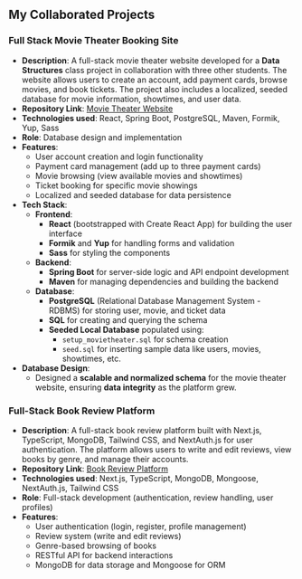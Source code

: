 ## My Collaborated Projects

### Full Stack Movie Theater Booking Site
- **Description**: A full-stack movie theater website developed for a **Data Structures** class project in collaboration with three other students. The website allows users to create an account, add payment cards, browse movies, and book tickets. The project also includes a localized, seeded database for movie information, showtimes, and user data.
- **Repository Link**: [Movie Theater Website](https://github.com/fchowdhury0/tuah-tuah-movies)
- **Technologies used**: React, Spring Boot, PostgreSQL, Maven, Formik, Yup, Sass
- **Role**: Database design and implementation
- **Features**:
    - User account creation and login functionality
    - Payment card management (add up to three payment cards)
    - Movie browsing (view available movies and showtimes)
    - Ticket booking for specific movie showings
    - Localized and seeded database for data persistence
- **Tech Stack**:
    - **Frontend**:
        - **React** (bootstrapped with Create React App) for building the user interface
        - **Formik** and **Yup** for handling forms and validation
        - **Sass** for styling the components
    - **Backend**:
        - **Spring Boot** for server-side logic and API endpoint development
        - **Maven** for managing dependencies and building the backend
    - **Database**:
        - **PostgreSQL** (Relational Database Management System - RDBMS) for storing user, movie, and ticket data
        - **SQL** for creating and querying the schema
        - **Seeded Local Database** populated using:
            - `setup_movietheater.sql` for schema creation
            - `seed.sql` for inserting sample data like users, movies, showtimes, etc.
- **Database Design**:
    - Designed a **scalable and normalized schema** for the movie theater website, ensuring **data integrity** as the platform grew.


### Full-Stack Book Review Platform
- **Description**: A full-stack book review platform built with Next.js, TypeScript, MongoDB, Tailwind CSS, and NextAuth.js for user authentication. The platform allows users to write and edit reviews, view books by genre, and manage their accounts.
- **Repository Link**: [Book Review Platform](https://github.com/username/book-review-platform)
- **Technologies used**: Next.js, TypeScript, MongoDB, Mongoose, NextAuth.js, Tailwind CSS
- **Role**: Full-stack development (authentication, review handling, user profiles)
- **Features**:
    - User authentication (login, register, profile management)
    - Review system (write and edit reviews)
    - Genre-based browsing of books
    - RESTful API for backend interactions
    - MongoDB for data storage and Mongoose for ORM

<!--
**fchowdhury0/fchowdhury0** is a ✨ _special_ ✨ repository because its `README.md` (this file) appears on your GitHub profile.

Here are some ideas to get you started:

- 🔭 I’m currently working on ...
- 🌱 I’m currently learning ...
- 👯 I’m looking to collaborate on ...
- 🤔 I’m looking for help with ...
- 💬 Ask me about ...
- 📫 How to reach me: ...
- 😄 Pronouns: ...
- ⚡ Fun fact: ...
-->
